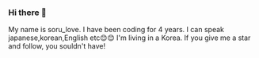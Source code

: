 ### Hi there 👋
My name is soru_love.
I have been coding for 4 years.
I can speak japanese,korean,English etc😊😊
I'm living in a Korea.
If you give me a star and follow, you souldn't have!
